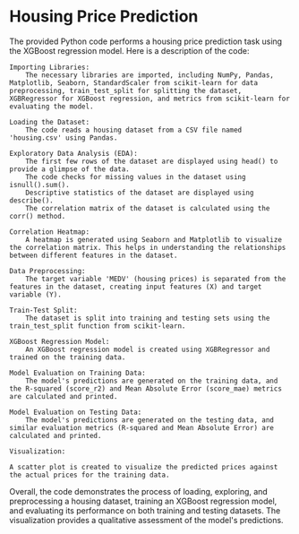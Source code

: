 # Housing Price Prediction

The provided Python code performs a housing price prediction task using the XGBoost regression model. Here is a description of the code:

    Importing Libraries:
        The necessary libraries are imported, including NumPy, Pandas, Matplotlib, Seaborn, StandardScaler from scikit-learn for data preprocessing, train_test_split for splitting the dataset, XGBRegressor for XGBoost regression, and metrics from scikit-learn for evaluating the model.

    Loading the Dataset:
        The code reads a housing dataset from a CSV file named 'housing.csv' using Pandas.

    Exploratory Data Analysis (EDA):
        The first few rows of the dataset are displayed using head() to provide a glimpse of the data.
        The code checks for missing values in the dataset using isnull().sum().
        Descriptive statistics of the dataset are displayed using describe().
        The correlation matrix of the dataset is calculated using the corr() method.

    Correlation Heatmap:
        A heatmap is generated using Seaborn and Matplotlib to visualize the correlation matrix. This helps in understanding the relationships between different features in the dataset.

    Data Preprocessing:
        The target variable 'MEDV' (housing prices) is separated from the features in the dataset, creating input features (X) and target variable (Y).

    Train-Test Split:
        The dataset is split into training and testing sets using the train_test_split function from scikit-learn.

    XGBoost Regression Model:
        An XGBoost regression model is created using XGBRegressor and trained on the training data.

    Model Evaluation on Training Data:
        The model's predictions are generated on the training data, and the R-squared (score_r2) and Mean Absolute Error (score_mae) metrics are calculated and printed.

    Model Evaluation on Testing Data:
        The model's predictions are generated on the testing data, and similar evaluation metrics (R-squared and Mean Absolute Error) are calculated and printed.

    Visualization:

    A scatter plot is created to visualize the predicted prices against the actual prices for the training data.

Overall, the code demonstrates the process of loading, exploring, and preprocessing a housing dataset, training an XGBoost regression model, and evaluating its performance on both training and testing datasets. The visualization provides a qualitative assessment of the model's predictions.
